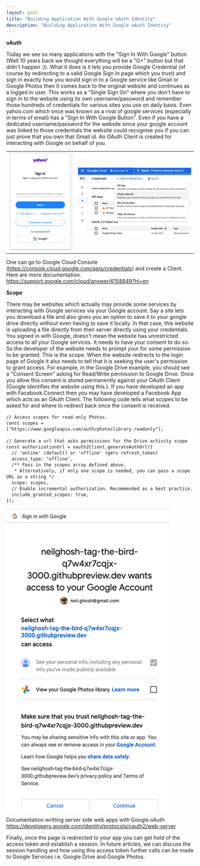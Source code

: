 ```yaml
---
layout: post
title: "Building Application With Google oAuth Identity"
description: "Building Application With Google oAuth Identity"
--- 
```

**oAuth**

Today we see so many applications with the "Sign In With Google" button (Well 10 years back we thought everything will be a "G+" button but that didn't happen :)). What it does is it lets you provide Google Credential (of course by redirecting to a valid Google Sign In page which you trust) and sign in exactly how you would sign in to a Google service like Gmail or Google Photos then it comes back to the original website and continues as a logged in user. This works as a "Single Sign On" where you don't have to sign in to the website using its own username/password and remember those hundreds of credentials for various sites you use on daily basis. Even yahoo.com which once was known as a rival of google services (especially in terms of email) has a "Sign In With Google Button". Even if you have a dedicated username/password for the website since your google account was linked to those credentials the website could recognise you if you can just prove that you own that Gmail id. An OAuth Client is created for interacting with Google on behalf of you.

<table>
  <tr>
    <td>
<img src="/assets/2022/yahoo-signin.png" /> </td><td> <img src="/assets/2022/google-oauth-client.png" /> 
    </td>
    </tr>
  </table>

One can go to Google Cloud Console (https://console.cloud.google.com/apis/credentials) and create a Client. 
Here are more documentation. https://support.google.com/cloud/answer/6158849?hl=en

**Scope**

There may be websites which actually may provide some services by interacting with Google services via your Google account. Say a site lets you download a file and also gives you an option to save it to your google drive directly without even having to save it locally. In that case, this website is uploading a file directly from their server directly using your credentials. You signed in with Google, doesn't mean the website has unrestricted access to all your Google services. It needs to have your consent to do so. So the developer of the website needs to prompt your for some permission to be granted. This is the scope. When the website redirects to the login page of Google it also needs to tell that it is seeking the user's permission to grant access. For example, in the Google Drive example, you should see a "Consent Screen" asking for Read/Write permission to Google Drive. Once you allow this consent is stored permanently against your OAuth Client (Google identifies the website using this.). If you have developed an app with Facebook Connect then you may have developed a Facebook App which acts as an OAuth Client. The following code tells what scopes to be asked for and where to redirect back once the consent is received.

```
// Access scopes for read-only Photos.
const scopes = ["https://www.googleapis.com/auth/photoslibrary.readonly"];

// Generate a url that asks permissions for the Drive activity scope
const authorizationUrl = oauth2Client.generateAuthUrl({
  // 'online' (default) or 'offline' (gets refresh_token)
  access_type: "offline",
  /** Pass in the scopes array defined above.
   * Alternatively, if only one scope is needed, you can pass a scope URL as a string */
  scope: scopes,
  // Enable incremental authorization. Recommended as a best practice.
  include_granted_scopes: true,
});
```

![Consent Screen](/assets/2022/consent-screen.png) 

Documentation writting server side web apps with Google oAuth 
https://developers.google.com/identity/protocols/oauth2/web-server

Finally, once the page is redirected to your app you can get hold of the access token and establish a session. In future articles, we can discuss the session handling and how using this access token further calls can be made to Google Services i.e. Google Drive and Google Photos.

